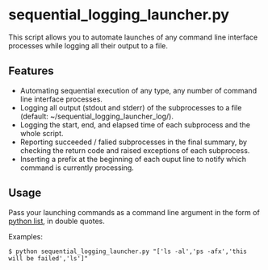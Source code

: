 # sequential_logging_launcher.py

This script allows you to automate launches of any command line interface processes while logging all their output to a file.

## Features
- Automating sequential execution of any type, any number of command line interface processes.
- Logging all output (stdout and stderr) of the subprocesses to a file (default: ~/sequential_logging_launcher_log/).
- Logging the start, end, and elapsed time of each subprocess and the whole script.
- Reporting succeeded / falied subprocesses in the final summary, by checking the return code and raised exceptions of each subprocess.
- Inserting a prefix at the beginning of each ouput line to notify which command is currently processing.

## Usage
Pass your launching commands as a command line argument in the form of [python list](http://www.tutorialspoint.com/python/python_lists.htm), in double quotes.  

Examples:
```
$ python sequential_logging_launcher.py "['ls -al','ps -afx','this will be failed','ls']"
```
